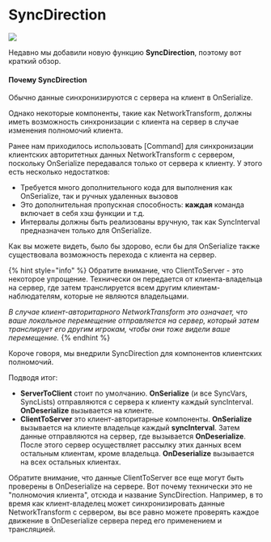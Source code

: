 # SyncDirection

![](<../../.gitbook/assets/2022-10-18 - SyncDirection.png>)

Недавно мы добавили новую функцию **SyncDirection**, поэтому вот краткий обзор.

#### Почему SyncDirection

Обычно данные синхронизируются с сервера на клиент в OnSerialize.

Однако некоторые компоненты, такие как NetworkTransform, должны иметь возможность синхронизации с клиента на сервер в случае изменения полномочий клиента.

Ранее нам приходилось использовать \[Command] для синхронизации клиентских авторитетных данных NetworkTransform с сервером, поскольку OnSerialize передавался только от сервера к клиенту. У этого есть несколько недостатков:

* Требуется много дополнительного кода для выполнения как OnSerialize, так и ручных удаленных вызовов
* Это дополнительная пропускная способность: **каждая** команда включает в себя хэш функции и т.д.
* Интервалы должны быть реализованы вручную, так как SyncInterval предназначен только для OnSerialize.

Как вы можете видеть, было бы здорово, если бы для OnSerialize также существовала возможность перехода с клиента на сервер.

{% hint style="info" %}
Обратите внимание, что ClientToServer - это некоторое упрощение. Технически он передается от клиента-владельца на сервер, где затем транслируется всем другим клиентам-наблюдателям, которые не являются владельцами.

_В случае клиент-авторитарного NetworkTransform это означает, что ваше локальное перемещение отправляется на сервер, который затем транслирует его другим игрокам, чтобы они тоже видели ваше перемещение._
{% endhint %}

Короче говоря, мы внедрили SyncDirection для компонентов клиентских полномочий.

Подводя итог:

* **ServerToClient** стоит по умолчанию. **OnSerialize** (и все SyncVars, SyncLists) отправляются с сервера к клиенту каждый syncInterval. **OnDeserialize** вызывается на клиенте.
* **ClientToServer** это клиент-авторитарные компоненты. **OnSerialize** вызывается на клиенте владельце каждый **syncInterval**. Затем данные отправляются на сервер, где вызывается **OnDeserialize**. После этого сервер осуществляет рассылку этих данных всем остальным клиентам, кроме владельца. **OnDeserialize** вызывается на всех остальных клиентах.

Обратите внимание, что данные ClientToServer все еще могут быть проверены в OnDeserialize на сервере. Вот почему технически это не "полномочия клиента", отсюда и название SyncDirection. Например, в то время как клиент-владелец может синхронизировать данные NetworkTransform с сервером, вы все равно можете проверять каждое движение в OnDeserialize сервера перед его применением и трансляцией.
